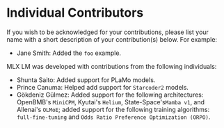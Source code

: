 # Individual Contributors

If you wish to be acknowledged for your contributions, please list your name
with a short description of your contribution(s) below. For example:

- Jane Smith: Added the `foo` example.

MLX LM was developed with contributions from the following individuals:

- Shunta Saito: Added support for PLaMo models.
- Prince Canuma: Helped add support for `Starcoder2` models.
- Gökdeniz Gülmez: Added support for the following architectures: OpenBMB's `MiniCPM`, Kyutai's `Helium`, State-Space's`Mamba v1`, and Allenai's `OLMoE`; added support for the following training algorithms: `full-fine-tuning` and `Odds Ratio Preference Optimization (ORPO)`.